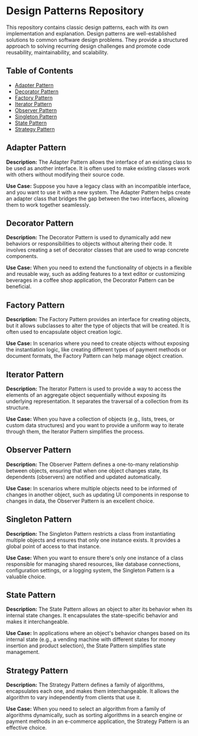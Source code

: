 # Design Patterns Repository

This repository contains classic design patterns, each with its own implementation and explanation. Design patterns are well-established solutions to common software design problems. They provide a structured approach to solving recurring design challenges and promote code reusability, maintainability, and scalability.

## Table of Contents

- [Adapter Pattern](#adapter-pattern)
- [Decorator Pattern](#decorator-pattern)
- [Factory Pattern](#factory-pattern)
- [Iterator Pattern](#iterator-pattern)
- [Observer Pattern](#observer-pattern)
- [Singleton Pattern](#singleton-pattern)
- [State Pattern](#state-pattern)
- [Strategy Pattern](#strategy-pattern)

## Adapter Pattern

**Description:**
The Adapter Pattern allows the interface of an existing class to be used as another interface. It is often used to make existing classes work with others without modifying their source code.

**Use Case:**
Suppose you have a legacy class with an incompatible interface, and you want to use it with a new system. The Adapter Pattern helps create an adapter class that bridges the gap between the two interfaces, allowing them to work together seamlessly.

## Decorator Pattern

**Description:**
The Decorator Pattern is used to dynamically add new behaviors or responsibilities to objects without altering their code. It involves creating a set of decorator classes that are used to wrap concrete components.

**Use Case:**
When you need to extend the functionality of objects in a flexible and reusable way, such as adding features to a text editor or customizing beverages in a coffee shop application, the Decorator Pattern can be beneficial.

## Factory Pattern

**Description:**
The Factory Pattern provides an interface for creating objects, but it allows subclasses to alter the type of objects that will be created. It is often used to encapsulate object creation logic.

**Use Case:**
In scenarios where you need to create objects without exposing the instantiation logic, like creating different types of payment methods or document formats, the Factory Pattern can help manage object creation.

## Iterator Pattern

**Description:**
The Iterator Pattern is used to provide a way to access the elements of an aggregate object sequentially without exposing its underlying representation. It separates the traversal of a collection from its structure.

**Use Case:**
When you have a collection of objects (e.g., lists, trees, or custom data structures) and you want to provide a uniform way to iterate through them, the Iterator Pattern simplifies the process.

## Observer Pattern

**Description:**
The Observer Pattern defines a one-to-many relationship between objects, ensuring that when one object changes state, its dependents (observers) are notified and updated automatically.

**Use Case:**
In scenarios where multiple objects need to be informed of changes in another object, such as updating UI components in response to changes in data, the Observer Pattern is an excellent choice.

## Singleton Pattern

**Description:**
The Singleton Pattern restricts a class from instantiating multiple objects and ensures that only one instance exists. It provides a global point of access to that instance.

**Use Case:**
When you want to ensure there's only one instance of a class responsible for managing shared resources, like database connections, configuration settings, or a logging system, the Singleton Pattern is a valuable choice.

## State Pattern

**Description:**
The State Pattern allows an object to alter its behavior when its internal state changes. It encapsulates the state-specific behavior and makes it interchangeable.

**Use Case:**
In applications where an object's behavior changes based on its internal state (e.g., a vending machine with different states for money insertion and product selection), the State Pattern simplifies state management.

## Strategy Pattern

**Description:**
The Strategy Pattern defines a family of algorithms, encapsulates each one, and makes them interchangeable. It allows the algorithm to vary independently from clients that use it.

**Use Case:**
When you need to select an algorithm from a family of algorithms dynamically, such as sorting algorithms in a search engine or payment methods in an e-commerce application, the Strategy Pattern is an effective choice.
